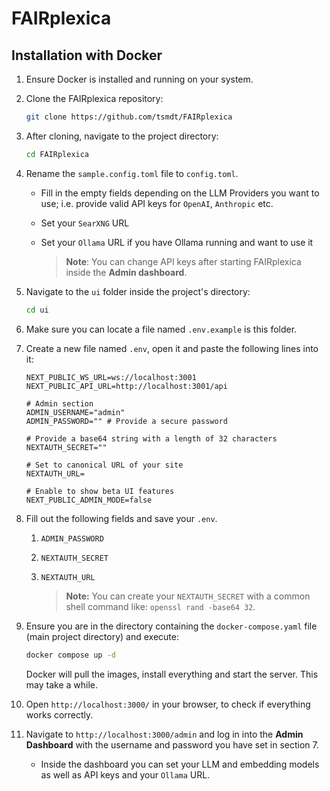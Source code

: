 # FAIRplexica

## Installation with Docker

1. Ensure Docker is installed and running on your system.
2. Clone the FAIRplexica repository:

   ```bash
   git clone https://github.com/tsmdt/FAIRplexica
   ```

3. After cloning, navigate to the project directory:

   ```bash
   cd FAIRplexica
   ```

4. Rename the `sample.config.toml` file to `config.toml`.

    - Fill in the  empty fields depending on the LLM Providers you want to use; i.e. provide valid API keys for `OpenAI`, `Anthropic` etc.
    - Set your `SearXNG` URL
    - Set your `Ollama` URL if you have Ollama running and want to use it

        > **Note**: You can change API keys after starting FAIRplexica inside the **Admin dashboard**.

5. Navigate to the `ui` folder inside the project's directory:

   ```bash
   cd ui
   ```

6. Make sure you can locate a file named `.env.example` is this folder.

7. Create a new file named `.env`, open it and paste the following lines into it:

    ```
    NEXT_PUBLIC_WS_URL=ws://localhost:3001
    NEXT_PUBLIC_API_URL=http://localhost:3001/api

    # Admin section
    ADMIN_USERNAME="admin"
    ADMIN_PASSWORD="" # Provide a secure password

    # Provide a base64 string with a length of 32 characters
    NEXTAUTH_SECRET=""

    # Set to canonical URL of your site
    NEXTAUTH_URL=

    # Enable to show beta UI features
    NEXT_PUBLIC_ADMIN_MODE=false
    ```

8. Fill out the following fields and save your `.env`.
    1. `ADMIN_PASSWORD`
    2. `NEXTAUTH_SECRET`
    3. `NEXTAUTH_URL`

        > **Note:** You can create your `NEXTAUTH_SECRET` with a common shell command like: `openssl rand -base64 32`.

9. Ensure you are in the directory containing the `docker-compose.yaml` file (main project directory) and execute:

   ```bash
   docker compose up -d
   ```

    Docker will pull the images, install everything and start the server. This may take a while.

10. Open `http://localhost:3000/` in your browser, to check if everything works correctly.

11. Navigate to `http://localhost:3000/admin` and log in into the **Admin Dashboard** with the username and password you have set in section 7.

    - Inside the dashboard you can set your LLM and embedding models as well as API keys and your `Ollama` URL.
